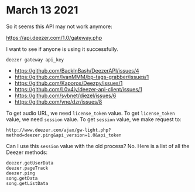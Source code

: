 # March 13 2021

So it seems this API may not work anymore:

https://api.deezer.com/1.0/gateway.php

I want to see if anyone is using it successfully.

~~~
deezer gateway api_key
~~~

- https://github.com/BackInBash/DeezerAPI/issues/4
- https://github.com/IvanMMM/bp-tags-grabber/issues/1
- https://github.com/Kaporos/Deezpy/issues/1
- https://github.com/L0v4iy/deezer-api-client/issues/1
- https://github.com/svbnet/diezel/issues/6
- https://github.com/yne/dzr/issues/8

To get audio URL, we need `license_token` value. To get `license_token` value,
we need `session` value. To get `session` value, we make request to:

~~~
http://www.deezer.com/ajax/gw-light.php?method=deezer.ping&api_version=1.0&api_token
~~~

Can I use this `session` value with the old process? No. Here is a list of all
the Deezer methods:

~~~
deezer.getUserData
deezer.pageTrack
deezer.ping
song.getData
song.getListData
~~~
